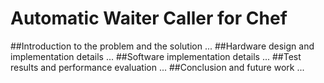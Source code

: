 # Automatic Waiter Caller for Chef
##Introduction to the problem and the solution
...
##Hardware design and implementation details
...
##Software implementation details
...
##Test results and performance evaluation
...
##Conclusion and future work
...

